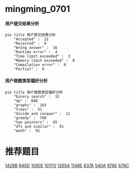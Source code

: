 # mingming_0701

<!-- tabs:start -->



#### **用户提交结果分析**

```mermaid
pie title 用户提交结果分析
    "Accepted" :  22
    "Rejected" :  0
    "Wrong answer" :  16
    "Runtime error" :  4
    "Time limit exceeded" :  3
    "Memory limit exceeded" :  0
    "Compilation error" :  0
    "Partial" :  0
```

#### **用户做题类型偏好分析**

```mermaid
pie title 用户做题类型偏好分析
    "binary search" :  32
    "dp" :  698
    "graphs" :  163
    "trees" :  51
    "divide and conquer" :  11
    "greedy" :  708
    "two pointers" :  85
    "dfs and similar" :  91
    "math" :  91
```



<!-- tabs:end -->
# 推荐题目
[1428B](https://codeforces.com/contest/1428/problem/B)
[840D](https://codeforces.com/contest/840/problem/D)
[1080E](https://codeforces.com/contest/1080/problem/E)
[1017G](https://codeforces.com/contest/1017/problem/G)
[1265A](https://codeforces.com/contest/1265/problem/A)
[1148E](https://codeforces.com/contest/1148/problem/E)
[837A](https://codeforces.com/contest/837/problem/A)
[540A](https://codeforces.com/contest/540/problem/A)
[976E](https://codeforces.com/contest/976/problem/E)
[676C](https://codeforces.com/contest/676/problem/C)
